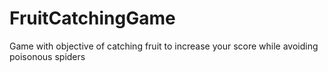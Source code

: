 # FruitCatchingGame
Game with objective of catching fruit to increase your score while avoiding poisonous spiders
